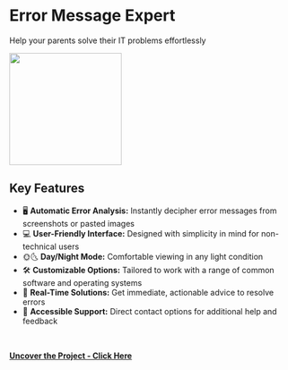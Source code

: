 # Error Message Expert
Help your parents solve their IT problems effortlessly
<br>

<img src="https://github.com/tobwil/markdown_website/assets/72387477/f0b3f280-0c06-4cb7-9d85-4f261ea568ab" height="200">
<br>

## Key Features

* 🖥️ **Automatic Error Analysis:** Instantly decipher error messages from screenshots or pasted images
* 💻 **User-Friendly Interface:** Designed with simplicity in mind for non-technical users
* 🌞🌜 **Day/Night Mode:** Comfortable viewing in any light condition
* 🛠️ **Customizable Options:** Tailored to work with a range of common software and operating systems
* 🔄 **Real-Time Solutions:** Get immediate, actionable advice to resolve errors
* 📲 **Accessible Support:** Direct contact options for additional help and feedback
<br>

**[<i class="fa-solid fa-up-right-from-square"></i> Uncover the Project - Click Here](https://a.picoapps.xyz/mention-whether)**
